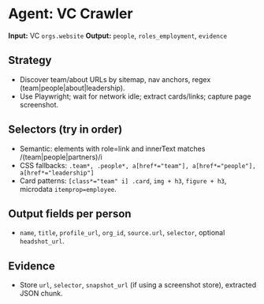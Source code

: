 # Agent: VC Crawler


**Input:** VC `orgs.website`
**Output:** `people`, `roles_employment`, `evidence`


## Strategy
- Discover team/about URLs by sitemap, nav anchors, regex (team|people|about|leadership).
- Use Playwright; wait for network idle; extract cards/links; capture page screenshot.


## Selectors (try in order)
- Semantic: elements with role=link and innerText matches /(team|people|partners)/i
- CSS fallbacks: `.team*, .people*, a[href*="team"], a[href*="people"], a[href*="leadership"]`
- Card patterns: `[class*="team" i] .card`, `img + h3`, `figure + h3`, microdata `itemprop=employee`.


## Output fields per person
- `name`, `title`, `profile_url`, `org_id`, `source.url`, `selector`, optional `headshot_url`.


## Evidence
- Store `url`, `selector`, `snapshot_url` (if using a screenshot store), extracted JSON chunk.